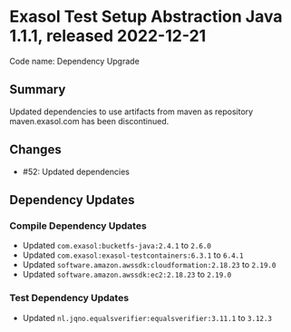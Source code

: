 # Exasol Test Setup Abstraction Java 1.1.1, released 2022-12-21

Code name: Dependency Upgrade

## Summary

Updated dependencies to use artifacts from maven as repository maven.exasol.com has been discontinued.

## Changes

* #52: Updated dependencies

## Dependency Updates

### Compile Dependency Updates

* Updated `com.exasol:bucketfs-java:2.4.1` to `2.6.0`
* Updated `com.exasol:exasol-testcontainers:6.3.1` to `6.4.1`
* Updated `software.amazon.awssdk:cloudformation:2.18.23` to `2.19.0`
* Updated `software.amazon.awssdk:ec2:2.18.23` to `2.19.0`

### Test Dependency Updates

* Updated `nl.jqno.equalsverifier:equalsverifier:3.11.1` to `3.12.3`
